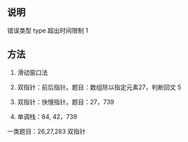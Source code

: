 
## 说明
错误类型            type
超出时间限制         1

## 方法
1. 滑动窗口法

2. 双指针：前后指针。题目：数组除以指定元素27，判断回文 5
3. 双指针：快慢指针。题目：27，739
4. 单调栈：84, 42，739



一类题目：26,27,283  双指针
